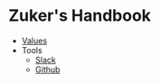 # Zuker's Handbook

- [Values](values.md)
- Tools
    - [Slack](tools/slack.md)
    - [Github](tools/github.md)